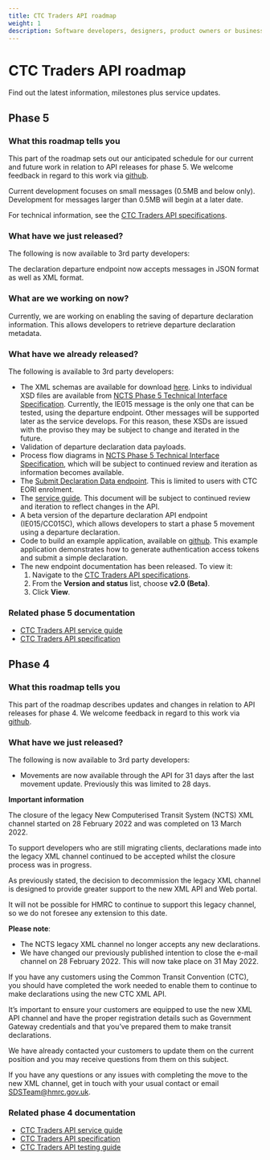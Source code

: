 ```yaml
---
title: CTC Traders API roadmap
weight: 1
description: Software developers, designers, product owners or business analysts - see how you can integrate your software with Common Transit Convention Traders API.
---
```

# CTC Traders API roadmap

Find out the latest information, milestones plus service updates.

## Phase 5
### What this roadmap tells you
This part of the roadmap sets out our anticipated schedule for our current and future work in relation to API releases for phase 5. We welcome feedback in regard to this work via [github](https://github.com/hmrc/common-transit-convention-traders/issues).

Current development focuses on small messages (0.5MB and below only). Development for messages larger than 0.5MB will begin at a later date.

For technical information, see the [CTC Traders API specifications](/api-documentation/docs/api/service/common-transit-convention-traders/2.0).

### What have we just released?
The following is now available to 3rd party developers:

The declaration departure endpoint now accepts messages in JSON format as well as XML format. 

### What are we working on now?
Currently, we are working on enabling the saving of departure declaration information. This allows developers to retrieve departure declaration metadata.

### What have we already released?
The following is available to 3rd party developers:

- The XML schemas are available for download [here](https://github.com/hmrc/transit-movements-validator/tree/main/conf/xsd). Links to individual XSD files are available from [NCTS Phase 5 Technical Interface Specification](/guides/ctc-traders-phase5-tis). Currently, the IE015 message is the only one that can be tested, using the departure endpoint. Other messages will be supported later as the service develops. For this
reason, these XSDs are issued with the proviso they may be subject to change and iterated in the future.
- Validation of departure declaration data payloads.
- Process flow diagrams in [NCTS Phase 5 Technical Interface Specification](/guides/ctc-traders-phase5-tis), which will be subject to continued review and iteration as information becomes available.
- The [Submit Declaration Data endpoint](/api-documentation/docs/api/service/common-transit-convention-traders/2.0#Send%20a%20Declaration%20Data%20message). This is limited to users with CTC EORI enrolment. 
- The [service guide](/guides/ctc-traders-phase5-service-guide/). This document will be subject to continued review and iteration to reflect changes in the API. 
- A beta version of the departure declaration API endpoint (IE015/CC015C), which allows developers to start a phase 5 movement using a departure declaration.
- Code to build an example application, available on [github](https://github.com/hmrc/ctc-traders-example-java-client). This example application demonstrates how to generate authentication access tokens and submit a simple declaration.
- The new endpoint documentation has been released. To view it:
    1. Navigate to the [CTC Traders API specifications](/api-documentation/docs/api/service/common-transit-convention-traders/2.0).
    2. From the **Version and status** list, choose **v2.0 (Beta)**.
    3. Click **View**.

### Related phase 5 documentation

  * [CTC Traders API service guide](/guides/ctc-traders-phase5-service-guide)
  * [CTC Traders API specification](/api-documentation/docs/api/service/common-transit-convention-traders/2.0)
  
## Phase 4
### What this roadmap tells you
This part of the roadmap describes updates and changes in relation to API releases for phase 4. We welcome feedback in regard to this work via [github](https://github.com/hmrc/common-transit-convention-traders/issues).

### What have we just released?
The following is now available to 3rd party developers:

- Movements are now available through the API for 31 days after the last movement update. Previously this was limited to 28 days.

**Important information**

The closure of the legacy New Computerised Transit System (NCTS) XML channel started on 28 February 2022 and was completed on 13 March 2022.

To support developers who are still migrating clients, declarations made into the legacy XML channel continued to be accepted whilst the closure process was in progress. 

As previously stated, the decision to decommission the legacy XML channel is designed to provide greater support to the new XML API and Web portal.

It will not be possible for HMRC to continue to support this legacy channel, so we do not foresee any extension to this date.

**Please note**:

 - The NCTS legacy XML channel no longer accepts any new declarations.
 - We have changed our previously published intention to close the e-mail channel on 28 February 2022.  This will now take place on 31 May 2022.

If you have any customers using the Common Transit Convention (CTC), you should have completed the work needed to enable them to continue to make declarations using the new CTC XML API. 

It’s important to ensure your customers are equipped to use the new XML API channel and have the proper registration details such as Government Gateway credentials and that you’ve prepared them to make transit declarations.

We have already contacted your customers to update them on the current position and you may receive questions from them on this subject.

If you have any questions or any issues with completing the move to the new XML channel, get in touch with your usual contact or email [SDSTeam@hmrc.gov.uk](mailto:SDSTeam@hmrc.gov.uk).

### Related phase 4 documentation
<!--- Section owner: MTD Programme --->

  * [CTC Traders API service guide](/guides/ctc-traders-phase4-service-guide)
  * [CTC Traders API specification](/api-documentation/docs/api/service/common-transit-convention-traders/1.0)
  * [CTC Traders API testing guide](/guides/ctc-traders-phase4-testing-guide)
